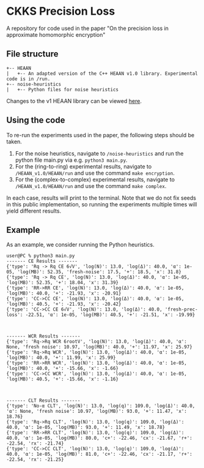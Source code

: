 # CKKS Precision Loss
A repository for code used in the paper "On the precision loss in approximate homomorphic encryption"

## File structure

```
+-- HEAAN
|   +-- An adapted version of the C++ HEAAN v1.0 library. Experimental code is in /run.
+-- noise-heuristics
|   +-- Python files for noise heuristics
```

Changes to the v1 HEAAN library can be viewed [here](https://github.com/bencrts/CKKS_noise/commit/1630c5e6694d7772c4eedd1b1aa9c403e6ae1fb1).

## Using the code

To re-run the experiments used in the paper, the following steps should be taken. <br>

1. For the noise heuristics, navigate to `/noise-heuristics` and run the python file main.py via e.g. `python3 main.py`. <br>
2. For the (ring-to-ring) experimental results, navigate to `/HEAAN_v1.0/HEAAN/run` and use the command `make encryption`. <br>
3. For the (complex-to-complex) experimental results, navigate to `/HEAAN_v1.0/HEAAN/run` and use the command `make complex`. <br>

In each case, results will print to the terminal. Note that we do not fix seeds in this public implementation, so running the experiments multiple times will yield different results. 

## Example

As an example, we consider running the Python heuristics.

```
user@PC % python3 main.py
------- CE Results -------
{'type': 'Rq -> Rq CE 6√V', 'log(N)': 13.0, 'log(Δ)': 40.0, 'α': 1e-05, 'log(MB)': 52.35, 'fresh-noise': 17.5, '+': 18.5, 'x': 31.8}
{'type': 'Rq -> Rq CE', 'log(N)': 13.0, 'log(Δ)': 40.0, 'α': 1e-05, 'log(MB)': 52.35, '+': 18.04, 'x': 31.39}
{'type': 'RR->RR CE', 'log(N)': 13.0, 'log(Δ)': 40.0, 'α': 1e-05, 'log(MB)': 40.0, '+': -21.93, 'x': -20.91}
{'type': 'CC->CC CE', 'log(N)': 13.0, 'log(Δ)': 40.0, 'α': 1e-05, 'log(MB)': 40.5, '+': -21.93, 'x': -20.42}
{'type': 'CC->CC CE 6√V', 'log(N)': 13.0, 'log(Δ)': 40.0, 'fresh-prec-loss': -22.51, 'α': 1e-05, 'log(MB)': 40.5, '+': -21.51, 'x': -19.99}



------- WCR Results -------
{'type': 'Rq->Rq WCR 6rootV', 'log(N)': 13.0, 'log(Δ)': 40.0, 'α': None, 'fresh noise': 10.97, 'log(MB)': 40.0, '+': 11.97, 'x': 25.97}
{'type': 'Rq->Rq WCR', 'log(N)': 13.0, 'log(Δ)': 40.0, 'α': 1e-05, 'log(MB)': 40.0, '+': 11.99, 'x': 25.99}
{'type': 'RR->RR WCR', 'log(N)': 13.0, 'log(Δ)': 40.0, 'α': 1e-05, 'log(MB)': 40.0, '+': -15.66, 'x': -1.66}
{'type': 'CC->CC WCR', 'log(N)': 13.0, 'log(Δ)': 40.0, 'α': 1e-05, 'log(MB)': 40.5, '+': -15.66, 'x': -1.16}



------- CLT Results -------
{'type': 'No-α CLT', 'log(N)': 13.0, 'log(q)': 109.0, 'log(Δ)': 40.0, 'α': None, 'fresh noise': 10.97, 'log(MB)': 93.0, '+': 11.47, 'x': 18.76}
{'type': 'Rq->Rq CLT', 'log(N)': 13.0, 'log(q)': 109.0, 'log(Δ)': 40.0, 'α': 1e-05, 'log(MB)': 93.0, '+': 11.49, 'x': 18.78}
{'type': 'RR->RR CLT', 'log(N)': 13.0, 'log(q)': 109.0, 'log(Δ)': 40.0, 'α': 1e-05, 'log(MB)': 80.0, 'c+': -22.46, 'cx': -21.67, 'r+': -22.54, 'rx': -21.74}
{'type': 'CC->CC CLT', 'log(N)': 13.0, 'log(q)': 109.0, 'log(Δ)': 40.0, 'α': 1e-05, 'log(MB)': 81.0, 'c+': -22.46, 'cx': -21.17, 'r+': -22.54, 'rx': -21.25}
```
